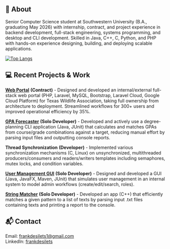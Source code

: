 ## 👋 About

Senior Computer Science student at Southwestern University (B.A., graduating May 2026) with internship, contract, and project experience in backend development, full-stack engineering, systems programming, and desktop and CLI development. Skilled in Java, C++, C, Python, and PHP with hands-on experience designing, building, and deploying scalable applications.

[![Top Langs](https://github-readme-stats.vercel.app/api/top-langs/?username=frankrdesilets&hide_progress=true&theme=THEME_NAME)](https://github.com/anuraghazra/github-readme-stats)

## 💻 Recent Projects & Work 

[**Web Portal**](https://github.com/frankrdesilets/wildlife-connects) **(Contract)** - Designed and developed an internal/external full-stack web portal (PHP, Laravel, MySQL, Bootstrap, Laravel Cloud, Google Cloud Platform) for Texas Wildlife Association, taking full ownership from architecture to deployment. Streamlined workflows for 300+ users and improved operational efficiency by 35%.

[**GPA Forecaster**](https://github.com/frankrdesilets/gpa-forecaster) **(Solo Developer)** - Developed and actively use a degree-planning CLI application (Java, JUnit) that calculates and matches GPAs from course/grade combinations against a target, reducing manual effort by parsing input files and outputting console reports.

**Thread Synchronization** **(Developer)** - Implemented various synchronization mechanisms (C, Linux) on unsynchronized, multithreaded producers/consumers and readers/writers templates including semaphores, mutex locks, and condition variables.

[**User Management GUI**](https://github.com/frankrdesilets/user-management-gui) **(Solo Developer)** - Designed and developed a GUI (Java, JavaFX, Maven, JUnit) that simulates user management in an internal system to model admin workflows (create/edit/search, roles).

[**String Matcher**](https://github.com/frankrdesilets/string-matcher) **(Solo Developer)** - Developed an app (C++) that efficiently matches a given pattern to a list of texts by parsing input .txt files containing texts and printing a report to the console.

## 📬 Contact

Email: frankdesilets1@gmail.com </br>
LinkedIn: [frankdesilets](https://www.linkedin.com/in/frankdesilets/)
